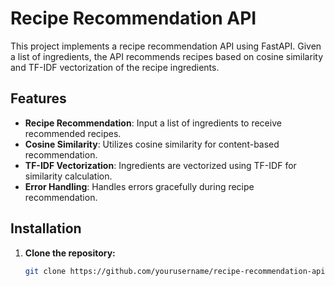 # Recipe Recommendation API

This project implements a recipe recommendation API using FastAPI. Given a list of ingredients, the API recommends recipes based on cosine similarity and TF-IDF vectorization of the recipe ingredients.

## Features

- **Recipe Recommendation**: Input a list of ingredients to receive recommended recipes.
- **Cosine Similarity**: Utilizes cosine similarity for content-based recommendation.
- **TF-IDF Vectorization**: Ingredients are vectorized using TF-IDF for similarity calculation.
- **Error Handling**: Handles errors gracefully during recipe recommendation.

## Installation

1. **Clone the repository:**

   ```bash
   git clone https://github.com/yourusername/recipe-recommendation-api.git
